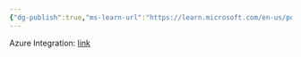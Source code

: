 ```yaml
---
{"dg-publish":true,"ms-learn-url":"https://learn.microsoft.com/en-us/power-apps/maker/data-platform/data-platform-intro","tags":["concept/SRE/cloud/azure"],"definition":"Dataverse lets you securely store and manage data that's used by business applications.","permalink":"/concepts/microsoft-dataverse/","dgPassFrontmatter":true}
---
```


Azure Integration: [link](https://learn.microsoft.com/en-us/power-apps/developer/data-platform/azure-integration)
